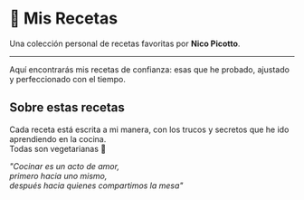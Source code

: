 # 🍳 Mis Recetas

Una colección personal de recetas favoritas por **Nico Picotto**.

---

Aquí encontrarás mis recetas de confianza: esas que he probado, ajustado y perfeccionado con el tiempo.

## Sobre estas recetas

Cada receta está escrita a mi manera, con los trucos y secretos que he ido aprendiendo en la cocina.  
Todas son vegetarianas 🌱

_"Cocinar es un acto de amor,  
primero hacia uno mismo,  
después hacia quienes compartimos la mesa"_
